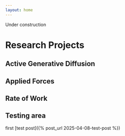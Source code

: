 ```yaml
---
layout: home
---
```


Under construction

# Research Projects

## Active Generative Diffusion

## Applied Forces

## Rate of Work

## Testing area

first [test post]({% post_url 2025-04-08-test-post %})
